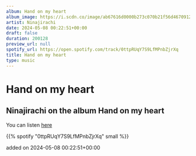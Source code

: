 ```yaml
---
album: Hand on my heart
album_image: https://i.scdn.co/image/ab67616d0000b273c070b21f56d4670912d8ba5f
artist: Ninajirachi
date: 2024-05-08 00:22:51+00:00
draft: false
duration: 200128
preview_url: null
spotify_url: https://open.spotify.com/track/0ttpRUqY7S9LfMPnbZjrXq
title: Hand on my heart
type: music
---
```



# Hand on my heart

## Ninajirachi on the album Hand on my heart

You can listen [here](https://open.spotify.com/track/0ttpRUqY7S9LfMPnbZjrXq)

{{% spotify "0ttpRUqY7S9LfMPnbZjrXq" small %}}

added on 2024-05-08 00:22:51+00:00